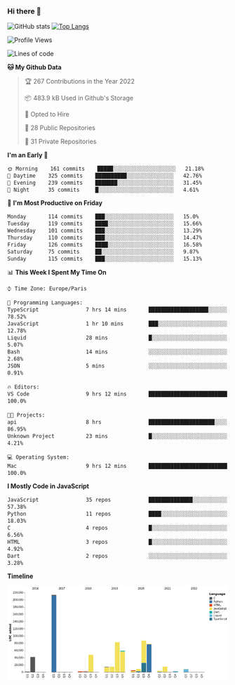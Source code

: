 ### Hi there 👋


![GitHub stats](https://github-readme-stats.vercel.app/api?username=eastkap&theme=dark&show_icons=true&count_private=true)
[![Top Langs](https://github-readme-stats.vercel.app/api/top-langs/?username=eastkap&layout=compact)](https://github.com/anuraghazra/github-readme-stats)



<!--START_SECTION:waka-->
![Profile Views](http://img.shields.io/badge/Profile%20Views-0-blue)

![Lines of code](https://img.shields.io/badge/From%20Hello%20World%20I%27ve%20Written-691825%20lines%20of%20code-blue)

**🐱 My Github Data** 

> 🏆 267 Contributions in the Year 2022
 > 
> 📦 483.9 kB Used in Github's Storage 
 > 
> 💼 Opted to Hire
 > 
> 📜 28 Public Repositories 
 > 
> 🔑 31 Private Repositories  
 > 
**I'm an Early 🐤** 

```text
🌞 Morning    161 commits    █████░░░░░░░░░░░░░░░░░░░░   21.18% 
🌆 Daytime    325 commits    ██████████░░░░░░░░░░░░░░░   42.76% 
🌃 Evening    239 commits    ███████░░░░░░░░░░░░░░░░░░   31.45% 
🌙 Night      35 commits     █░░░░░░░░░░░░░░░░░░░░░░░░   4.61%

```
📅 **I'm Most Productive on Friday** 

```text
Monday       114 commits    ███░░░░░░░░░░░░░░░░░░░░░░   15.0% 
Tuesday      119 commits    ████░░░░░░░░░░░░░░░░░░░░░   15.66% 
Wednesday    101 commits    ███░░░░░░░░░░░░░░░░░░░░░░   13.29% 
Thursday     110 commits    ███░░░░░░░░░░░░░░░░░░░░░░   14.47% 
Friday       126 commits    ████░░░░░░░░░░░░░░░░░░░░░   16.58% 
Saturday     75 commits     ██░░░░░░░░░░░░░░░░░░░░░░░   9.87% 
Sunday       115 commits    ███░░░░░░░░░░░░░░░░░░░░░░   15.13%

```


📊 **This Week I Spent My Time On** 

```text
⌚︎ Time Zone: Europe/Paris

💬 Programming Languages: 
TypeScript               7 hrs 14 mins       ███████████████████░░░░░░   78.52% 
JavaScript               1 hr 10 mins        ███░░░░░░░░░░░░░░░░░░░░░░   12.78% 
Liquid                   28 mins             █░░░░░░░░░░░░░░░░░░░░░░░░   5.07% 
Bash                     14 mins             ░░░░░░░░░░░░░░░░░░░░░░░░░   2.68% 
JSON                     5 mins              ░░░░░░░░░░░░░░░░░░░░░░░░░   0.91%

🔥 Editors: 
VS Code                  9 hrs 12 mins       █████████████████████████   100.0%

🐱‍💻 Projects: 
api                      8 hrs               █████████████████████░░░░   86.95% 
Unknown Project          23 mins             █░░░░░░░░░░░░░░░░░░░░░░░░   4.21%

💻 Operating System: 
Mac                      9 hrs 12 mins       █████████████████████████   100.0%

```

**I Mostly Code in JavaScript** 

```text
JavaScript               35 repos            ██████████████░░░░░░░░░░░   57.38% 
Python                   11 repos            ████░░░░░░░░░░░░░░░░░░░░░   18.03% 
C                        4 repos             █░░░░░░░░░░░░░░░░░░░░░░░░   6.56% 
HTML                     3 repos             █░░░░░░░░░░░░░░░░░░░░░░░░   4.92% 
Dart                     2 repos             ░░░░░░░░░░░░░░░░░░░░░░░░░   3.28%

```


**Timeline**

![Chart not found](https://raw.githubusercontent.com/Eastkap/Eastkap/main/charts/bar_graph.png) 


<!--END_SECTION:waka-->

<!--
**Eastkap/eastkap** is a ✨ _special_ ✨ repository because its `README.md` (this file) appears on your GitHub profile.

Here are some ideas to get you started:

- 🔭 I’m currently working on ...
- 🌱 I’m currently learning ...
- 👯 I’m looking to collaborate on ...
- 🤔 I’m looking for help with ...
- 💬 Ask me about ...
- 📫 How to reach me: ...
- 😄 Pronouns: ...
- ⚡ Fun fact: ...
-->
